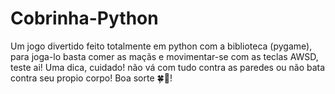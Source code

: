 # Cobrinha-Python
Um jogo divertido feito totalmente em python com a biblioteca (pygame), para joga-lo basta comer as maçãs e
movimentar-se com as teclas AWSD, teste ai! Uma dica, cuidado! não vá com tudo contra
as paredes ou não bata contra seu propio corpo! Boa sorte 🍀🤞!
